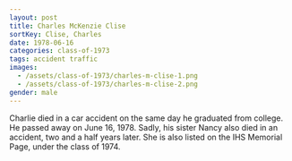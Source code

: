 ```yaml
---
layout: post
title: Charles McKenzie Clise
sortKey: Clise, Charles
date: 1978-06-16
categories: class-of-1973
tags: accident traffic
images:
  - /assets/class-of-1973/charles-m-clise-1.png
  - /assets/class-of-1973/charles-m-clise-2.png
gender: male
---
```

Charlie died in a car accident on the same day he graduated from college.  He passed away on June 16, 1978. Sadly, his sister Nancy also died in an accident, two and a half years later. She is also listed on the IHS Memorial Page, under the class of 1974.